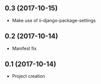 0.3 (2017-10-15)
----------------

 - Make use of ii-django-package-settings

0.2 (2017-10-14)
----------------

 - Manifest fix

0.1 (2017-10-14)
----------------

 - Project creation

